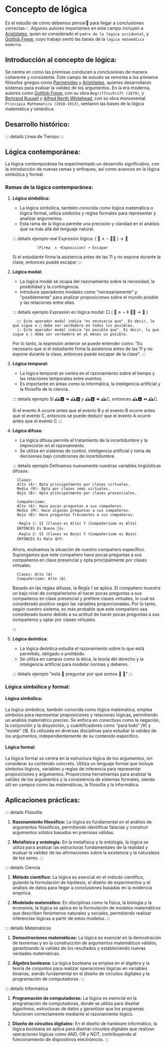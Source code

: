 # Concepto de lógica

Es el estudio de cómo debemos pensar🤔 para llegar a conclusiones correctas✅. Algunos autores importantes en este campo incluyen a [Aristóteles](), quien es considerado el `padre de la lógica occidental`, y [Gottlob Frege](), cuyo trabajo sentó las bases de la `lógica matemática moderna`.

## Introducción al concepto de lógica:
 Se centra en cómo las premisas conducen a conclusiones de manera coherente y consistente. Este campo de estudio se remonta a los primeros filósofos griegos como [Parménides]() y [Aristóteles](), quienes desarrollaron sistemas para evaluar la validez de los argumentos. En la era moderna, autores como [Gottlob Frege](), con su obra `Begriffsschrift (1879)`, y [Bertrand Russell]() y [Alfred North Whitehead](), con su obra monumental `Principia Mathematica (1910-1913)`, sentaron las bases de la lógica matemática y simbólica.



## Desarrollo histórico:

::: details Linea de Tiempo
   <demo-component/>
:::

## Lógica contemporánea:

 La lógica contemporánea ha experimentado un desarrollo significativo, con la introducción de nuevas ramas y enfoques, así como avances en la lógica simbólica y formal.

 
### Ramas de la lógica contemporánea:

1. **Lógica simbólica:**
   - La lógica simbólica, también conocida como lógica matemática o lógica formal, utiliza símbolos y reglas formales para representar y analizar argumentos.
   - Esta rama de la lógica permite una precisión y claridad en el análisis que va más allá del lenguaje natural.

   ::: details ejemplo real
      Expresión lógica: ( 📝 ∧ ¬ 🙋‍♂️ ) → 🏃

                  (Firma  ∧ ¬Exposicion) → Escapar
      Si el estudiante firma la asistencia antes de las 11 y no expone durante la clase, entonces puede escapar
   :::

2. **Lógica modal:**
   - La lógica modal se ocupa del razonamiento sobre la necesidad, la posibilidad y la contingencia.
   - Introduce operadores modales como "necesariamente" y "posiblemente" para analizar proposiciones sobre el mundo posible y las relaciones entre ellas.

   ::: details ejemplo
         Expresión en lógica modal: □ ( 📝 ∧ ¬ ◊ 🙋‍♂️ → 🏃 ) 

         □: Este operador modal indica "es necesario que". Es decir, lo que sigue a □ debe ser verdadero en todos los posibles. 
         ◊: Este operador modal indica "es posible que". Es decir, lo que sigue a ◊ debe ser verdadero en al menos un posible. 
      
      Por lo tanto, la expresión anterior se puede entender como: 
      "Es necesario que si el estudiante firma la asistencia antes de las 11 y no expone durante la clase, entonces puede escapar de la clase".
   :::

3. **Lógica temporal:**
   - La lógica temporal se centra en el razonamiento sobre el tiempo y las relaciones temporales entre eventos.
   - Es importante en áreas como la informática, la inteligencia artificial y la filosofía de la ciencia.

   ::: details ejemplo
         Si 🕰️🅰️  ⏪  🕰️🅱️ y 🕰️🅱️  ⏪  🕰️C, entonces 🕰️🅰️  ⏪  🕰️C.
   
      Si el evento A ocurre antes que el evento B y el evento B ocurre antes que el evento C, entonces se puede deducir que el evento A ocurre antes que el evento C
   :::

4. **Lógica difusa:**
   - La lógica difusa permite el tratamiento de la incertidumbre y la imprecisión en el razonamiento.
   - Se utiliza en sistemas de control, inteligencia artificial y toma de decisiones bajo condiciones de incertidumbre.

   ::: details ejemplo
      Definamos nuevamente nuestras variables lingüísticas difusas:

         Clases:
         Alto (A): Opta principalmente por clases virtuales.
         Medio (M): Opta por clases semi virtuales.
         Bajo (B): Opta principalmente por clases presenciales.

         Compañerismo:
         Alto (A): Hace pocas preguntas a sus compañeros.
         Medio (M): Hace algunas preguntas a sus compañeros.
         Bajo (B): Hace preguntas frecuentes a sus compañeros.

         -Regla 1: SI (Clases es Alto) Y (Compañerismo es Alto) 
         ENTONCES Es Bueno 🙂👍.
         -Regla 2: SI (Clases es Bajo) Y (Compañerismo es Bajo) 
         ENTONCES Es Malo 😡👎.

      Ahora, evaluemos la situación de nuestro compañero específico. Supongamos que este compañero hace pocas preguntas a sus compañeros en clase presencial y opta principalmente por clases virtuales.

         Clases: Alto (A)
         Compañerismo: Alto (A)

      Basado en las reglas difusas, la Regla 1 se aplica. El compañero muestra un bajo nivel de compañerismo al hacer pocas preguntas a sus compañeros en clase presencial y prefiere clases virtuales, lo cual es considerado positivo según las variables proporcionadas. Por lo tanto, según nuestro sistema, es más probable que este compañero sea considerado bueno debido a su actitud de hacer pocas preguntas a sus compañeros y optar por clases virtuales.

   :::

5. **Lógica deóntica:**
   - La lógica deóntica estudia el razonamiento sobre lo que está permitido, obligado o prohibido.
   - Se utiliza en campos como la ética, la teoría del derecho y la inteligencia artificial para modelar normas y deberes.

   ::: details ejemplo
         "está 🚫 preguntar por qué somos 🐾 🥺"
   :::

### Lógica simbólica y formal:

#### Lógica simbólica:

La lógica simbólica, también conocida como lógica matemática, emplea símbolos para representar proposiciones y relaciones lógicas, permitiendo un análisis matemático preciso. Se enfoca en conectivas como la negación, la conjunción y la disyunción, y cuantificadores como "para todo" (∀) y "existe" (∃). Es utilizada en diversas disciplinas para estudiar la validez de los argumentos, independientemente de su contenido específico.

#### Lógica formal:

La lógica formal se centra en la estructura lógica de los argumentos, sin considerar su contenido concreto. Utiliza un lenguaje formal que incluye símbolos lógicos, variables y reglas de inferencia para representar proposiciones y argumentos. Proporciona herramientas para analizar la validez de los argumentos y la consistencia de sistemas formales, siendo útil en campos como las matemáticas, la filosofía y la informática.

<!-- En resumen, la lógica simbólica y la lógica formal comparten un enfoque en el uso de símbolos y reglas formales para el análisis lógico, pero la lógica simbólica tiende a ser más amplia y abarcativa, mientras que la lógica formal se enfoca específicamente en la estructura lógica de los argumentos. -->


## Aplicaciones prácticas:

::: details Filosofía
   1. **Razonamiento filosófico:** La lógica es fundamental en el análisis de argumentos filosóficos, permitiendo identificar falacias y construir argumentos sólidos basados en premisas válidas.

   2. **Metafísica y ontología:** En la metafísica y la ontología, la lógica se utiliza para analizar las estructuras fundamentales de la realidad y evaluar la validez de las afirmaciones sobre la existencia y la naturaleza de los seres.
:::

::: details Ciencia
   1. **Método científico:** La lógica es esencial en el método científico, guiando la formulación de hipótesis, el diseño de experimentos y el análisis de datos para llegar a conclusiones basadas en la evidencia empírica.

   2. **Modelado matemático:** En disciplinas como la física, la biología y la economía, la lógica se aplica en la formulación de modelos matemáticos que describen fenómenos naturales y sociales, permitiendo realizar inferencias lógicas a partir de estos modelos.
:::

::: details Matemáticas
   1. **Demostraciones matemáticas:** La lógica es esencial en la demostración de teoremas y en la construcción de argumentos matemáticos válidos, garantizando la validez de los resultados y estableciendo nuevas verdades matemáticas.

   2. **Álgebra booleana:** La lógica booleana se emplea en el álgebra y la teoría de conjuntos para realizar operaciones lógicas en variables binarias, siendo fundamental en el diseño de circuitos digitales y la programación de computadoras.
:::

::: details Informática
   1. **Programación de computadoras:** La lógica es esencial en la programación de computadoras, donde se utiliza para diseñar algoritmos, estructuras de datos y garantizar que los programas funcionen correctamente mediante el razonamiento lógico.

   2. **Diseño de circuitos digitales:** En el diseño de hardware informático, la lógica booleana se aplica para diseñar circuitos digitales que realizan operaciones lógicas como AND, OR y NOT, contribuyendo al funcionamiento de dispositivos electrónicos.
:::

